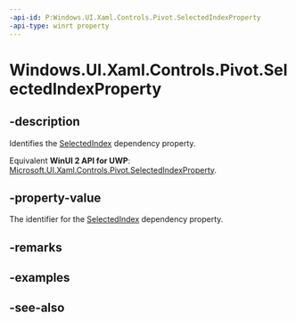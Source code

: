 ```yaml
---
-api-id: P:Windows.UI.Xaml.Controls.Pivot.SelectedIndexProperty
-api-type: winrt property
---
```


<!-- Property syntax
public Windows.UI.Xaml.DependencyProperty SelectedIndexProperty { get; }
-->

# Windows.UI.Xaml.Controls.Pivot.SelectedIndexProperty

## -description
Identifies the [SelectedIndex](pivot_selectedindex.md) dependency property.

Equivalent **WinUI 2 API for UWP**: [Microsoft.UI.Xaml.Controls.Pivot.SelectedIndexProperty](/windows/winui/api/microsoft.ui.xaml.controls.pivot.selectedindexproperty).

## -property-value
The identifier for the [SelectedIndex](pivot_selectedindex.md) dependency property.

## -remarks

## -examples

## -see-also
